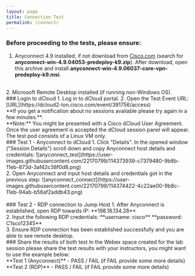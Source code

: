 ```yaml
---
layout: page
title: Connection Test
permalink: /connect/
---
```


### Before proceeding to the tests, please ensure:
1. Anyconnect 4.9 installed, if not download from [Cisco.com](https://software.cisco.com/download/home/286281283/type/282364313/release/4.9.04053?i=!pp) 
(search for **anyconnect-win-4.9.04053-predeploy-k9.zip**).
After download, open this archive and install **anyconnect-win-4.9.06037-core-vpn-predeploy-k9.msi**.

<br />
2. Microsoft Remote Desktop installed (if running non-Windows OS).
<br />
### Login to dCloud
1. Log	in	to	dCloud	portal.
2. Open the Test Event URL:
[URL](https://dcloud2-lon.cisco.com/event/391756/access)
<br />
**If you get a notification about no sessions available please try again in a few minutes.**.
<br />
**Note:** You might be presented with a Cisco dCloud User Agreement.
<br />
Once the user agreement is accepted the dCloud session panel will appear.
The test pod consists of a Linux VM only.
<br />
### Test 1 - Anyconnect to dCloud
 1. Click "Details". In the opened window ("Session Details") scroll down and copy Anyconnect host details and credentials:
![anyconnect_test](https://user-images.githubusercontent.com/22170799/114373939-c7379480-9b8b-11eb-873d-3af42c38f0d8.png)
<br />
 2. Open Anyconnect and input host details and credentials got in the previous step:
![anyconnect_connect](https://user-images.githubusercontent.com/22170799/114374422-4c22ae00-9b8c-11eb-94ab-b56af2addb43.png)
<br />
<br />
### Test 2 - RDP connection to Jump Host
1. After Anyconnect is established, open RDP towards IP:
**198.18.134.28**
<br />
2. Input the following RDP credentials:
**username: cisco**
**password: C1sco12345**
<br />
3. Ensure RDP connection has been established successfully and you are able to see remote desktop.
<br />
### Share the results of both test
In the Webex space created for the lab session please share the test results with your 
instructors, you might want to use the example below:<br />
**Test 1 (Anyconnect)** - PASS / FAIL (if FAIL provide some more details)<br />
**Test 2 (RDP)** - PASS / FAIL (if FAIL provide some more details)